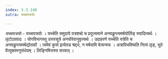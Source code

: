 ```yaml
---
index: 3.3.148
sutra: यच्चयत्रयोः

---
```

_यच्चयत्रयोः_ - यच्चयत्रयोः । यच्चेति समुदाये यत्रशब्दे च प्रयुज्यमाने अनवकॢप्त्यमर्षयोर्लिङ् स्यादित्यर्थः । लृटोऽपवादः । योगविभागस्तु उत्तरसूत्रे अनयोरेवानुवृत्त्यर्थः । उदाहरणे यच्चेति यत्रेति च अनवकॢप्त्यमर्षद्योतकौ । त्वमेवं कुर्या इत्येतन्न श्रद्दधे, न मर्षयामि वेत्यन्वयः । अत्रापिभविष्यति नित्यं लृङ्, भूते वे॑त्युक्तमनुसंधेयम् । लिङ्निमित्तस्य सत्त्वात् ।